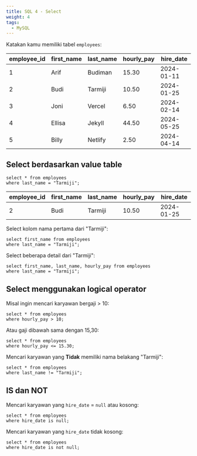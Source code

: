 ```yaml
---
title: SQL 4 - Select
weight: 4
tags:
  - MySQL
---
```


Katakan kamu memiliki tabel `employees`:

| employee_id | first_name | last_name | hourly_pay | hire_date  |
|-------------|------------|-----------|------------|------------|
| 1           | Arif       | Budiman   | 15.30      | 2024-01-11 |
| 2           | Budi       | Tarmiji   | 10.50      | 2024-01-25 |
| 3           | Joni       | Vercel    | 6.50       | 2024-02-14 |
| 4           | Ellisa     | Jekyll    | 44.50      | 2024-05-25 |
| 5           | Billy      | Netlify   | 2.50       | 2024-04-14 |

## Select berdasarkan value table

```mysql
select * from employees
where last_name = "Tarmiji";
```

| employee_id | first_name | last_name | hourly_pay | hire_date  |
|-------------|------------|-----------|------------|------------|
| 2           | Budi       | Tarmiji   | 10.50      | 2024-01-25 |

Select kolom nama pertama dari "Tarmiji":

```mysql
select first_name from employees
where last_name = "Tarmiji";
```

Select beberapa detail dari "Tarmiji":

```mysql
select first_name, last_name, hourly_pay from employees
where last_name = "Tarmiji";
```

## Select menggunakan logical operator

Misal ingin mencari karyawan bergaji > 10:
```mysql
select * from employees
where hourly_pay > 10;
```

Atau gaji dibawah sama dengan 15,30:
```mysql
select * from employees
where hourly_pay <= 15.30;
```

Mencari karyawan yang **Tidak** memiliki nama belakang "Tarmiji":
```mysql
select * from employees
where last_name != "Tarmiji";
```

## IS dan NOT

Mencari karyawan yang `hire_date` = `null` atau kosong:
```mysql
select * from employees
where hire_date is null;
```

Mencari karyawan yang `hire_date` tidak kosong:
```mysql
select * from employees
where hire_date is not null;
```
